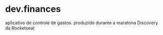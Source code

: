 # dev.finances
aplicativo de controle de gastos. produzido durante a maratona Discovery da Rocketseat
